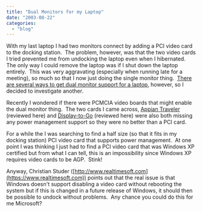 ```yaml
---
title: "Dual Monitors for my Laptop"
date: "2003-08-22"
categories: 
  - "blog"
---
```


With my last laptop I had two monitors connect by adding a PCI video card to the docking station.  The problem, however, was that the two video cards I tried prevented me from undocking the laptop even when I hibernated.  The only way I could remove the laptop was if I shut down the laptop entirely.  This was very aggravating (especially when running late for a meeting), so much so that I now just doing the single monitor thing.  [There are several ways to get dual monitor support for a laptop](https://www.realtimesoft.com/multimon/faq.asp#Laptops), however, so I decided to investigate another.

Recently I wondered if there were PCMCIA video boards that might enable the dual monitor thing.  The two cards I came across, [Appian Traveler](https://www.appian.com/products/traveler.html) (reviewed here) and [Display-to-Go](https://blackberry.qnx.com/en) (reviewed here) were also both missing any power management support so they were no better than a PCI card.

For a while the I was searching to find a half size (so that it fits in my docking station) PCI video card that supports power management.  At one point I was thinking I just had to find a PCI video card that was Windows XP certified but from what I can tell, this is an impossibility since Windows XP requires video cards to be AGP.  Stink!

Anyway, Christian Studer ([http://www.realtimesoft.com](https://www.realtimesoft.com)) points out that the real issue is that Windows doesn't support disabling a video card without rebooting the system but if this is changed in a future release of Windows, it should then be possible to undock without problems.  Any chance you could do this for me Microsoft?
